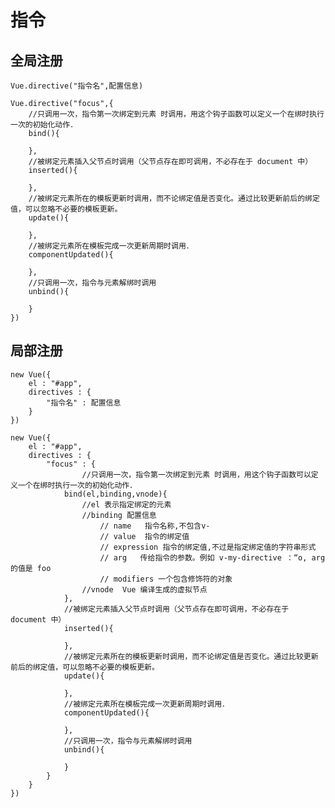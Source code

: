 # 指令
## 全局注册
	Vue.directive("指令名",配置信息)
	
	Vue.directive("focus",{
		//只调用一次，指令第一次绑定到元素 时调用，用这个钩子函数可以定义一个在绑时执行一次的初始化动作．
		bind(){
			
		},
		//被绑定元素插入父节点时调用（父节点存在即可调用，不必存在于 document 中）
		inserted(){
			
		},
		//被绑定元素所在的模板更新时调用，而不论绑定值是否变化。通过比较更新前后的绑定值，可以忽略不必要的模板更新。
		update(){
			
		},
		//被绑定元素所在模板完成一次更新周期时调用．
		componentUpdated(){
			
		},
		//只调用一次，指令与元素解绑时调用
		unbind(){
			
		}
	})
## 局部注册
	new Vue({
		el : "#app",
		directives : {
			"指令名" : 配置信息
		}
	})
	
	new Vue({
		el : "#app",
		directives : {
			"focus" : {
					//只调用一次，指令第一次绑定到元素 时调用，用这个钩子函数可以定义一个在绑时执行一次的初始化动作．
				bind(el,binding,vnode){
					//el 表示指定绑定的元素
					//binding 配置信息
						// name   指令名称,不包含v-
						// value  指令的绑定值
						// expression 指令的绑定值,不过是指定绑定值的字符串形式
						// arg   传给指令的参数。例如 v-my-directive ：“o, arg 的值是 foo 
						// modifiers 一个包含修饰符的对象
					//vnode	 Vue 编译生成的虚拟节点
				},
				//被绑定元素插入父节点时调用（父节点存在即可调用，不必存在于 document 中）
				inserted(){
					
				},
				//被绑定元素所在的模板更新时调用，而不论绑定值是否变化。通过比较更新前后的绑定值，可以忽略不必要的模板更新。
				update(){
					
				},
				//被绑定元素所在模板完成一次更新周期时调用．
				componentUpdated(){
					
				},
				//只调用一次，指令与元素解绑时调用
				unbind(){
					
				}
			}
		}
	})